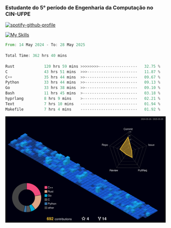 
### Estudante do 5° período de Engenharia da Computação no CIN-UFPE

[![spotify-github-profile](https://spotify-github-profile.kittinanx.com/api/view?uid=21nggge2ld354asa4l3xoze2q&cover_image=true&theme=novatorem&show_offline=false&background_color=000000&interchange=true&bar_color=53b14f&bar_color_cover=true)](https://github.com/kittinan/spotify-github-profile)


[![My Skills](https://skillicons.dev/icons?i=c,cpp,rust,py,java,neovim&theme=dark)](https://skillicons.dev)

<!--START_SECTION:waka-->

```rust
From: 14 May 2024 - To: 28 May 2025

Total Time: 362 hrs 40 mins

Rust             120 hrs 59 mins >>>>>>>>-----------------   32.75 %
C                43 hrs 51 mins  >>>----------------------   11.87 %
C++              35 hrs 44 mins  >>-----------------------   09.67 %
Python           33 hrs 44 mins  >>-----------------------   09.13 %
Go               33 hrs 38 mins  >>-----------------------   09.10 %
Bash             11 hrs 45 mins  >------------------------   03.18 %
hyprlang         8 hrs 9 mins    >------------------------   02.21 %
Text             7 hrs 10 mins   -------------------------   01.94 %
Makefile         7 hrs 4 mins    -------------------------   01.92 %
```

<!--END_SECTION:waka-->

![](./profile-3d-contrib/profile-night-view.svg)
